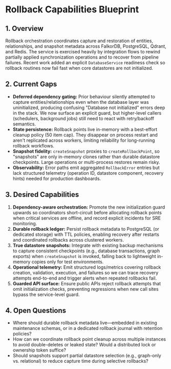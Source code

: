 # Rollback Capabilities Blueprint

## 1. Overview
Rollback orchestration coordinates capture and restoration of entities, relationships, and snapshot metadata across FalkorDB, PostgreSQL, Qdrant, and Redis. The service is exercised heavily by integration flows to rewind partially applied synchronization operations and to recover from pipeline failures. Recent work added an explicit `DatabaseService` readiness check so rollback routines now fail fast when core datastores are not initialized.

## 2. Current Gaps
- **Deferred dependency gating:** Prior behaviour silently attempted to capture entities/relationships even when the database layer was uninitialized, producing confusing "Database not initialized" errors deep in the stack. We now surface an explicit guard, but higher-level callers (schedulers, background jobs) still need to react with retry/backoff semantics.
- **State persistence:** Rollback points live in-memory with a best-effort cleanup policy (50 item cap). They disappear on process restart and aren't replicated across workers, limiting reliability for long-running rollback workflows.
- **Snapshot fidelity:** `createSnapshot` proxies to `createRollbackPoint`, so "snapshots" are only in-memory clones rather than durable datastore checkpoints. Large operations or multi-process restores remain risky.
- **Observability:** Error paths emit aggregated `RollbackError` entries but lack structured telemetry (operation ID, datastore component, recovery hints) needed for production dashboards.

## 3. Desired Capabilities
1. **Dependency-aware orchestration:** Promote the new initialization guard upwards so coordinators short-circuit before allocating rollback points when critical services are offline, and record explicit incidents for SRE monitoring.
2. **Durable rollback ledger:** Persist rollback metadata to PostgreSQL (or dedicated storage) with TTL policies, enabling recovery after restarts and coordinated rollbacks across clustered workers.
3. **True datastore snapshots:** Integrate with existing backup mechanisms to capture consistent checkpoints (e.g., database transactions, graph exports) when `createSnapshot` is invoked, falling back to lightweight in-memory copies only for test environments.
4. **Operational telemetry:** Emit structured logs/metrics covering rollback creation, validation, execution, and failures so we can trace recovery attempts end-to-end and trigger alerts when repeated rollbacks fail.
5. **Guarded API surface:** Ensure public APIs reject rollback attempts that omit initialization checks, preventing regressions when new call sites bypass the service-level guard.

## 4. Open Questions
- Where should durable rollback metadata live—embedded in existing maintenance schemas, or in a dedicated rollback journal with retention policies?
- How can we coordinate rollback point cleanup across multiple instances to avoid double-deletes or leaked state? Would a distributed lock or ownership token suffice?
- Should snapshots support partial datastore selection (e.g., graph-only vs. relational) to reduce capture time during selective rollbacks?
